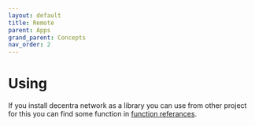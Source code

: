 ```yaml
---
layout: default
title: Remote
parent: Apps
grand_parent: Concepts
nav_order: 2
---
```


# Using

If you install decentra network as a library you can use from other project for this you can find some function in [function referances](https://decentra-network.github.io/Decentra-Network/systems/functions.html).
